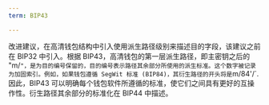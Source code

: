 ```yaml
---
term: BIP43

---
```

改进建议，在高清钱包结构中引入使用派生路径级别来描述目的字段，该建议之前在 BIP32 中引入。根据 BIP43，高清钱包的第一层派生路径，即主密钥之后的 "m/`"，是为目的编号保留的，目的编号表示路径其余部分所使用的派生标准。这个数字被记录为加固索引。例如，如果钱包遵循 SegWit 标准 (BIP84)，其衍生路径的开头将是`m/84'/`.因此，BIP43 可以明确每个钱包软件所遵循的标准，使它们之间具有更好的互操作性。衍生路径其余部分的标准化在 BIP44 中描述。